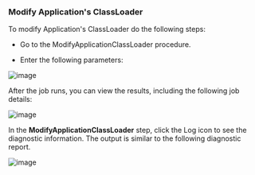### Modify Application's ClassLoader

To modify Application's ClassLoader do the following steps:

* Go to the ModifyApplicationClassLoader  procedure. 

*  Enter the following parameters: 

![image](images/ModifyApplicationClassLoader/EC-WebSphereModifyApplicationClassLoader2.png)


After the job runs, you can view the results, including the following job details:

![image](images/ModifyApplicationClassLoader/EC-WebSphereModifyApplicationClassLoader3.png)

In the **ModifyApplicationClassLoader** step, click the Log icon
to see the diagnostic information. The output is similar to
the following diagnostic
report.

![image](images/ModifyApplicationClassLoader/EC-WebSphereModifyApplicationClassLoader4.png)
